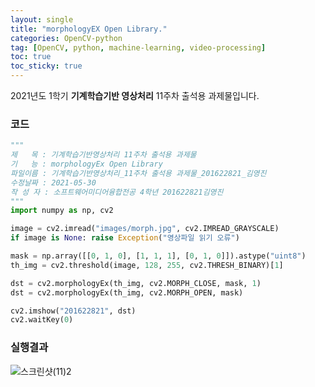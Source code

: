 ```yaml
---
layout: single
title: "morphologyEX Open Library."
categories: OpenCV-python
tag: [OpenCV, python, machine-learning, video-processing]
toc: true
toc_sticky: true
---
```


2021년도 1학기 **기계학습기반 영상처리** 11주차 출석용 과제물입니다.

### 코드

```python
"""
제   목 : 기계학습기반영상처리 11주차 출석용 과제물
기   능 : morphologyEx Open Library
파일이름 : 기계학습기반영상처리_11주차 출석용 과제물_201622821_김영진
수정날짜 : 2021-05-30
작 성 자 : 소프트웨어미디어융합전공 4학년 201622821김영진
"""
import numpy as np, cv2

image = cv2.imread("images/morph.jpg", cv2.IMREAD_GRAYSCALE)
if image is None: raise Exception("영상파일 읽기 오류")

mask = np.array([[0, 1, 0], [1, 1, 1], [0, 1, 0]]).astype("uint8")
th_img = cv2.threshold(image, 128, 255, cv2.THRESH_BINARY)[1]

dst = cv2.morphologyEx(th_img, cv2.MORPH_CLOSE, mask, 1)
dst = cv2.morphologyEx(th_img, cv2.MORPH_OPEN, mask)

cv2.imshow("201622821", dst)
cv2.waitKey(0)
```

### 실행결과

![스크린샷(11)2](../../images/2022-03-05-11weeks-HW/스크린샷(11)2.png)
